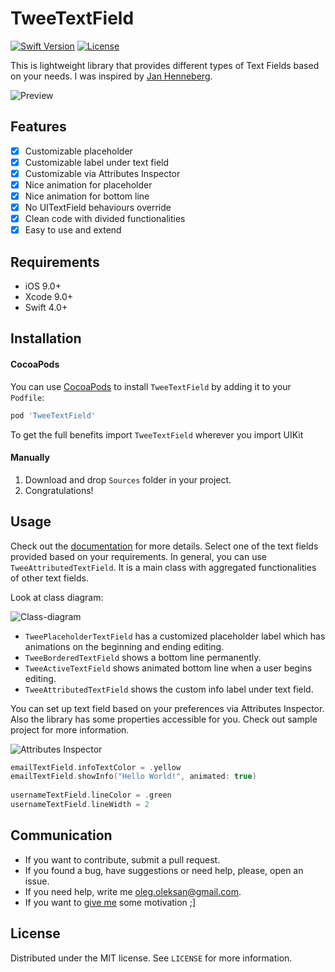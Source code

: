 # TweeTextField

[![Swift Version][swift-image]][swift-url]
[![License][license-image]][license-url]

This is lightweight library that provides different types of Text Fields based on your needs. I was inspired by [Jan Henneberg](https://uimovement.com/ui/2524/input-field-help/). 

![Preview](/docs/tweetextfield-sample.gif)

## Features

- [x] Customizable placeholder
- [x] Customizable label under text field
- [x] Customizable via Attributes Inspector
- [x] Nice animation for placeholder
- [x] Nice animation for bottom line
- [x] No UITextField behaviours override
- [x] Clean code with divided functionalities
- [x] Easy to use and extend

## Requirements

- iOS 9.0+
- Xcode 9.0+
- Swift 4.0+

## Installation

#### CocoaPods
You can use [CocoaPods](http://cocoapods.org/) to install `TweeTextField` by adding it to your `Podfile`:

```ruby
pod 'TweeTextField'
```

To get the full benefits import `TweeTextField` wherever you import UIKit

#### Manually
1. Download and drop `Sources` folder in your project.  
2. Congratulations!  

## Usage

Check out the [documentation](https://oleghnidets.github.io/TweeTextField/) for more details. 
Select one of the text fields provided based on your requirements. In general, you can use `TweeAttributedTextField`. It is a main class with aggregated functionalities of other text fields.

Look at class diagram:

![Class-diagram](/docs/class-diagram.png)

- `TweePlaceholderTextField` has a customized placeholder label which has animations on the beginning and ending editing.
- `TweeBorderedTextField` shows a bottom line permanently.
- `TweeActiveTextField` shows animated bottom line when a user begins editing.
- `TweeAttributedTextField` shows the custom info label under text field. 

You can set up text field based on your preferences via Attributes Inspector. Also the library has some properties accessible for you.
Check out sample project for more information.

![Attributes Inspector](/docs/attributes.png)

```swift
emailTextField.infoTextColor = .yellow
emailTextField.showInfo("Hello World!", animated: true)
		
usernameTextField.lineColor = .green
usernameTextField.lineWidth = 2
```

## Communication

- If you want to contribute, submit a pull request.
- If you found a bug, have suggestions or need help, please, open an issue.
- If you need help, write me oleg.oleksan@gmail.com.
- If you want to [give me](https://www.paypal.com/cgi-bin/webscr?cmd=_s-xclick&hosted_button_id=CVFAEEZJ9DJ3L) some motivation ;] 

## License
Distributed under the MIT license. See ``LICENSE`` for more information.


[swift-image]:https://img.shields.io/badge/swift-4.0-orange.svg
[swift-url]: https://swift.org/
[license-image]: https://img.shields.io/badge/License-MIT-blue.svg
[license-url]: LICENSE

